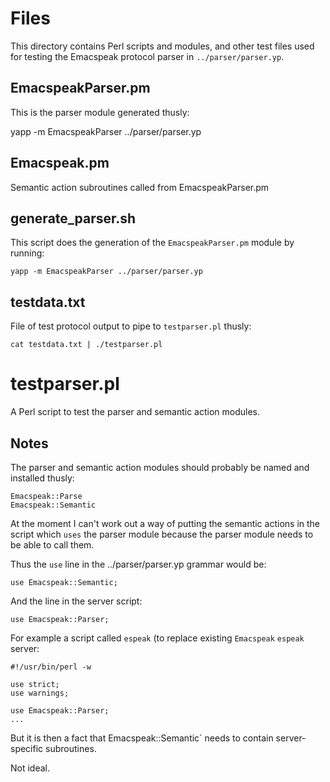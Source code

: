 
# Files

This directory contains Perl scripts and modules, and other test files used for testing the 
Emacspeak protocol parser in `../parser/parser.yp`.

## EmacspeakParser.pm

This is the parser module generated thusly:

yapp -m EmacspeakParser ../parser/parser.yp

## Emacspeak.pm

Semantic action subroutines called from EmacspeakParser.pm

## generate_parser.sh

This script does the generation of the `EmacspeakParser.pm` module by running:

	yapp -m EmacspeakParser ../parser/parser.yp

## testdata.txt

File of test protocol output to pipe to `testparser.pl` thusly:

	cat testdata.txt | ./testparser.pl

# testparser.pl

A Perl script to test the parser and semantic action modules.

## Notes

The parser and semantic action modules should probably be named and installed thusly:

	Emacspeak::Parse
	Emacspeak::Semantic

At the moment I can't work out a way of putting the semantic actions in the script which `uses` the 
parser module because the parser module needs to be able to call them.

Thus the `use` line in the ../parser/parser.yp grammar would be:

	use Emacspeak::Semantic;

And the line in the server script:

	use Emacspeak::Parser;

For example a script called `espeak` (to replace existing `Emacspeak` `espeak` server:

	#!/usr/bin/perl -w

	use strict;
	use warnings;

	use Emacspeak::Parser;
	...

But it is then a fact that Emacspeak::Semantic` needs to contain server-specific subroutines.

Not ideal.


